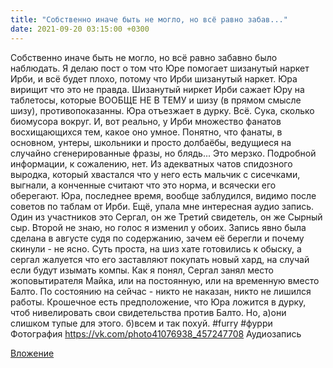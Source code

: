 ```yaml
---
title: "Собственно иначе быть не могло, но всё равно забав..."
date: 2021-09-20 03:15:00 +0300
---
```


Собственно иначе быть не могло, но всё равно забавно было наблюдать. Я делаю пост о том что Юре помогает шизанутый наркет Ирби, и всё будет плохо, потому что Ирби шизанутый наркет. Юра вирищит что это не правда. Шизанутый ниркет Ирби сажает Юру на таблетосы, которые ВООБЩЕ НЕ В ТЕМУ и шизу (в прямом смысле шизу), противопоказанны. Юра отъезжает в дурку. Всё.
Сука, сколько биомусора вокруг. И, вот реально, у Ирби множество фанатов восхищающихся тем, какое оно умное. Понятно, что фанаты, в основном, унтеры, школьники и просто долбаёбы, ведущиеся на случайно сгенерированные фразы, но блядь... Это мерзко.
Подробной информации, к сожалению, нет. Из адекватных чатов спидозного выродка, который хвастался что у него есть мальчик с сисечками, выгнали, а конченные считают что это норма, и всячески его оберегают. Юра, последнее время, вообще заблудился, видимо после советов по таблам от Ирби.
Ещё, упала мне интересная аудио запись. Один из участников это Сергал, он же Третий свидетель, он же Сырный сыр. Второй не знаю, но голос я изменил у обоих. Запись явно была сделана в августе судя по содержанию, зачем её берегли и почему скинули - не ясно. Суть проста, на шиз хате готовились к обыску, а сергал жалуется что его заставляют покупать новый хард, на случай если будут изымать компы. Как я понял, Сергал занял место жоповытирателя Майка, или на постоянную, или на временную вместо Балто. По состоянию на сейчас - никто не наказан, никто не лишился работы. Крошечное есть предположение, что Юра ложится в дурку, чтоб нивелировать свои свидетельства против Балто. Но, а)они слишком тупые для этого. б)всем и так похуй.
#furry #фурри
Фотография
<a class="vk-attach" href="https://vk.com/photo41076938_457247708">https://vk.com/photo41076938_457247708</a>
Аудиозапись

<a class="vk-attach" href="https://vk.com/photo41076938_457247708">Вложение</a>
